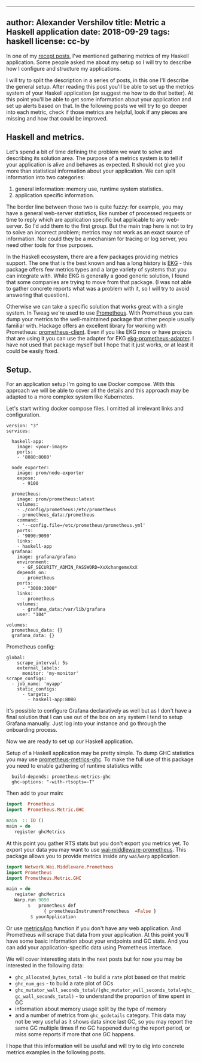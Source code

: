 -----
author: Alexander Vershilov
title: Metric a Haskell application
date: 2018-09-29
tags: haskell
license: cc-by
-----

In one of my [recept posts](https://qnikst.github.io/posts/2018-08-23-ht-no-more.html),
I've mentioned gathering metrics of my Haskell application. Some people asked me about
my setup so I will try to describe how I configure and structure my applications.

I will try to split the description in a series of posts, in this one I'll describe
the general setup. After reading this post you'll be able to set up the metrics system
of your Haskell application (or suggest me how to do that better). At this point you'll
be able to get some information about your application and set up alerts based on that. In the
following posts we will try to go deeper into each metric, check if those metrics are
helpful, look if any pieces are missing and how that could be improved.

## Haskell and metrics.

Let's spend a bit of time defining the problem we want to solve and describing its
solution area. The purpose of a metrics system is to tell if your application is alive
and behaves as expected. It should not give you more than statistical information about
your application. We can split information into two categories:

  1. general information: memory use, runtime system statistics.
  2. application specific information.

The border line between those two is quite fuzzy: for example, you may have a general web-server
statistics, like number of processed requests or time to reply which are application
specific but applicable to any web-server. So I'd add them to the first group. 
But the main trap here is not to try to solve an incorrect problem; metrics may not work
as an exact source of information. Nor could they be a mechanism for tracing or log server, you need
other tools for thse purposes.

In the Haskell ecosystem, there are a few packages providing metrics support. The one that is
the best known and has a long history is [EKG](https://hackage.haskell.org/package/ekg-core) -
this package offers few metrics types and a large variety of systems that you can integrate
with.  While EKG is generally a good generic solution, I found that some companies are trying
to move from that package. (I was not able to gather concrete reports what was a problem with it,
so I will try to avoid answering that question).

Otherwise we can take a specific solution that works great with a single system. In Tweag we're used to
use [Prometheus]( https://prometheus.io/). With Prometheus you can dump your metrics to the
well-maintained package that other people usually familiar with. Hackage offers an excellent
library for working with Prometheus: [prometheus-client](https://hackage.haskell.org/package/prometheus-client).
Even if you like EKG more or have projects that are using it you can use the adapter for EKG
[ekg-prometheus-adapter](https://hackage.haskell.org/package/ekg-prometheus-adapter).
I have not used that package myself but I hope that it just works, or at least it could be easily fixed.

## Setup.

For an application setup I'm going to use Docker compose. With this approach we will
be able to cover all the details and this approach may be adapted to a more complex system like Kubernetes.

Let's start writing docker compose files. I omitted all irrelevant links and configuration.

```docker
version: "3"
services:

  haskell-app:
    image: <your-image>
    ports:
    - '8080:8080'

  node_exporter:
    image: prom/node-exporter
    expose:
      - 9100
  
  prometheus:
    image: prom/prometheus:latest
    volumes:
    - ./config/prometheus:/etc/prometheus
    - prometheus_data:/prometheus
    command:
    - '--config.file=/etc/prometheus/prometheus.yml'
    ports:
    - '9090:9090'
    links:
    - haskell-app
  grafana:
    image: grafana/grafana
    environment:
      - GF_SECURITY_ADMIN_PASSWORD=XxXchangemeXxX
    depends_on:
      - prometheus
    ports:
      - "3000:3000"
    links:
      - prometheus
    volumes:
      - grafana_data:/var/lib/grafana
    user: "104"    

volumes:
  prometheus_data: {}
  grafana_data: {}
```

Prometheus config:

```docker
global:
    scrape_interval: 5s
    external_labels:
      monitor: 'my-monitor'
scrape_configs:
  - job_name: 'myapp'
    static_configs:
      - targets: 
        - haskell-app:8080
```

It's possible to configure Grafana declaratively as well but as I don't have a final
solution that I can use out of the box on any system I tend to setup Grafana manually.
Just log into your instance and go through the onboarding process.

Now we are ready to set up our Haskell application.

Setup of a Haskell application may be pretty simple. To dump GHC statistics you may use
[prometheus-metrics-ghc](https://hackage.haskell.org/package/prometheus-metrics-ghc).
To make the full use of this package you need to enable gathering of runtime statistics with:

```cabal
  build-depends: prometheus-metrics-ghc
  ghc-options: "-with-rtsopts=-T"
```

Then add to your main:

```haskell
import  Prometheus
import  Prometheus.Metric.GHC

main  :: IO ()
main = do
   register ghcMetrics
```

At this point you gather RTS stats but you don't export you metrics yet.
To export your data you may want to use
[wai-middleware-prometheus](https://hackage.haskell.org/package/wai-middleware-prometheus).
This package allows you to provide metrics inside any `wai`/`warp` application.

```haskell
import Network.Wai.Middleware.Prometheus
import Prometheus
import Prometheus.Metric.GHC

main = do 
   register ghcMetrics
   Warp.run 9090
        $   prometheus def
              { prometheusInstrumentPrometheus  =False }
         $ yourApplication
```

Or use [metricsApp](https://hackage.haskell.org/package/wai-middleware-prometheus-1.0.0/docs/Network-Wai-Middleware-Prometheus.html#v:metricsApp)
 function if you don't have any web application. And Prometheus will scrape that data from your application.
At this point you'll have some basic information about your endpoints and GC stats.
And you can add your application-specific data using Prometheus interface.

We will cover interesting stats in the next posts but for now you may be
interested in the following data:

   * `ghc_allocated_bytes_total` - to build a `rate` plot based on that metric
   * `ghc_num_gcs` - to build a rate plot of GCs
   * `ghc_mutator_wall_seconds_total/(ghc_mutator_wall_seconds_total+ghc_gc_wall_seconds_total)` -
       to understand the proportion of time spent in GC
   * information about memory usage split by the type of memory
   * and a number of metrics from `ghc_gcdetails` category. This data may not be very useful
      as it shows data since last GC, so you may report the same GC multiple times if
      no GC happened during the report period, or miss some reports if more that one GC happens.

I hope that this information will be useful and will try to dig into concrete
metrics examples in the following posts.
